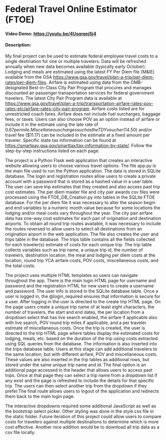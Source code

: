 
# Federal Travel Online Estimator (FTOE)
#### Video Demo:  https://youtu.be/4UsqrqejSj4
#### Description:
My final project can be used to estimate federal employee travel costs to a single destination for one or multiple travelers. Data will be refreshed annually when new data becomes available (typically early October). Lodging and meals are estimated using the latest FY Per Diem file (M&IE) available from the GSA https://www.gsa.gov/travel/plan-a-trip/per-diem-rates/per-diem-files. Airfare is estimated using data from the OMB-designated Best-in-Class City Pair Program that procures and manages discounted air passenger transportation services for federal government travelers. The latest City Pair Program data is available at https://www.gsa.gov/travel/plan-a-trip/transportation-airfare-rates-pov-rates-etc/airfare-rates-city-pair-program. Airfare costs listed are for unrestricted coach fares. Airfare does not include fuel surcharges, baggage fees, or taxes. Users can also choose POV as an option instead of airfare or include it in the estimate using the late rate of $0.67 per mile. Miscellaneous charges such as the TDY voucher ($14.50) and/or travel fee ($11.17) can be included in the estimate at a fixed amount per traveler. Specific state tax information can be found at https://smartpay.gsa.gov/smarttax/tax-information-by-state/. Follow the step-by-step instructions listed on each page.

The project is a Python Flask web application that creates an interactive website allowing users to choose various travel options. The file app.py is the main file used to run the Python application. The data is stored in SQLite database. The login and registration routes allow users to create a private account with a password that is stored as a hashed value in a user table. The user can save trip estimates that they created and also access past trip cost estimates. The per diem master file and city pair awards csv files were processed using the FTOE_DB_Creation.py into tables in the SQLite FTOE database. For the per diem file it was necessary to alter the season begin and end variables to a numeric month value because for some locations the lodging and/or meal costs vary throughout the year. The city pair airfare data has one-way cost estimates for each pair of origination and destination airports. To obtain all round trip routes available, it was necessary to include the routes reversed to allow users to select all destinations from an origination airport in the web application. The file also creates the user and trips table in the database. The trips table contains all the fields collected for each traveler(s) estimate of costs for each unique trip. The trip table collects variables such as trip name, a unique trip id, the number of travelers, destination location, the meal and lodging per diem costs at the location, round trip YCA airfare costs, POV costs, miscellaneous costs, and the total costs.

The project uses multiple HTML templates so users can navigate throughout the app. There is the main login HTML page for username and password and the registration HTML for new users to create a username and password. The user info is stored in the SQLite database table. Once a user is logged in, the @login_required ensures that information is secure for a user. After logging in the user is directed to the create trip HTML page. On the page users create a unique trip name of at least eight characters, the number of travelers, the start and end dates, the per location from a dropdown select that has live search enabled, the airfare if applicable also with live search, POV round trip miles if applicable, and a per traveler estimate of miscellaneous costs. Once the trip is created, the user is directed to the trip HTML page where tables display the estimated costs for lodging, meals, etc. based on the duration of the trip using costs extracted using SQL queries from the database. The information is also inserted into the trips database table. Users at this stage can add additional travelers to the same location, but with different airfare, POV and miscellaneous costs. These values are also inserted in the trip tables as additional rows, but stored under the same unique trip name and id. The final option is an additional page accessed in the header that allows users to access past trips. Once at that page they can select a trip name from a dropdown list if any exist and the page is refreshed to include the details for that specific trip. The users can then select another trip from the dropdown if they prefer.The final route allows users to logout of the application and redirects them back to the main login page.

The interactive dropdowns required some additional JavaScript as well as the bootstrap select picker. Other styling was done in the style.css file in the static folder. Future iteration of this project could allow users to compare costs for travelers against multiple destinations to determine which is more cost effective. Another nice addition would be to download all trip data as a csv file locally.
